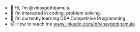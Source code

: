 - 👋 Hi, I’m @vinaygottipamula.
- 👀 I’m interested in coding, problem solving.
- 🌱 I’m currently learning DSA,Competitive Programming.
- 📫 How to reach me www.linkedin.com/in/vinaygottipamula

<!--
**vinaygottipamula/vinaygottipamula** is a ✨ _special_ ✨ repository because its `README.md` (this file) appears on your GitHub profile.

Here are some ideas to get you started:

- 🔭 I’m currently working on ...
- 🌱 I’m currently learning ...
- 👯 I’m looking to collaborate on ...
- 🤔 I’m looking for help with ...
- 💬 Ask me about ...
- 📫 How to reach me: ...
- 😄 Pronouns: ...
- ⚡ Fun fact: ...
-->
